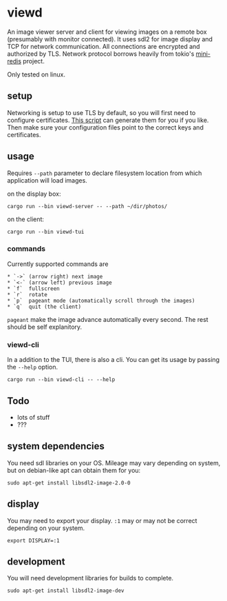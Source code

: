 # viewd
An image viewer server and client for viewing images on a remote box
(presumably with monitor connected). It uses sdl2 for image display
and TCP for network communication. All connections are encrypted and
authorized by TLS. Network protocol borrows heavily from tokio's
[mini-redis](https://github.com/tokio-rs/mini-redis) project.

Only tested on linux.

## setup

Networking is setup to use TLS by default, so you will first need to
configure certificates. [This
script](https://github.com/rustls/tokio-rustls/blob/main/scripts/generate-certificate.sh)
can generate them for you if you like. Then make sure your
configuration files point to the correct keys and certificates.

## usage

Requires `--path` parameter to declare filesystem location from which
application will load images.

on the display box:

	cargo run --bin viewd-server -- --path ~/dir/photos/

on the client:

	cargo run --bin viewd-tui

### commands

Currently supported commands are

	* `->` (arrow right) next image
    * `<-` (arrow left) previous image
	* `f`  fullscreen
	* `r`  rotate
	* `p`  pageant mode (automatically scroll through the images)
    * `q`  quit (the client)

`pageant` make the image advance automatically every second. The rest
should be self explanitory.

### viewd-cli

In a addition to the TUI, there is also a cli. You can get its usage
by passing the `--help` option.

	cargo run --bin viewd-cli -- --help

## Todo

  * lots of stuff
  * ???

## system dependencies

You need sdl libraries on your OS. Mileage may vary depending on system,
but on debian-like apt can obtain them for you:

	sudo apt-get install libsdl2-image-2.0-0

## display

You may need to export your display. `:1` may or may not be correct
depending on your system.

	export DISPLAY=:1

## development

You will need development libraries for builds to complete.

	sudo apt-get install libsdl2-image-dev
